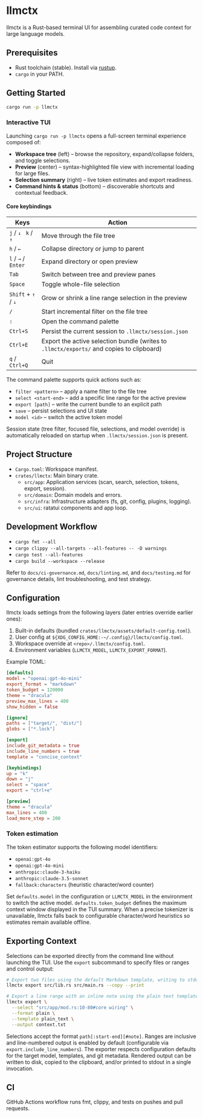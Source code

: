 # llmctx

llmctx is a Rust-based terminal UI for assembling curated code context for large language models.

## Prerequisites
- Rust toolchain (stable). Install via [rustup](https://rustup.rs/).
- `cargo` in your PATH.

## Getting Started
```sh
cargo run -p llmctx
```

### Interactive TUI

Launching `cargo run -p llmctx` opens a full-screen terminal experience composed of:

- **Workspace tree** (left) – browse the repository, expand/collapse folders, and toggle selections.
- **Preview** (center) – syntax-highlighted file view with incremental loading for large files.
- **Selection summary** (right) – live token estimates and export readiness.
- **Command hints & status** (bottom) – discoverable shortcuts and contextual feedback.

#### Core keybindings

| Keys | Action |
| --- | --- |
| `j` / `↓` &nbsp;&nbsp;`k` / `↑` | Move through the file tree |
| `h` / `←` | Collapse directory or jump to parent |
| `l` / `→` / `Enter` | Expand directory or open preview |
| `Tab` | Switch between tree and preview panes |
| `Space` | Toggle whole-file selection |
| `Shift` + `↑` / `↓` | Grow or shrink a line range selection in the preview |
| `/` | Start incremental filter on the file tree |
| `:` | Open the command palette |
| `Ctrl+S` | Persist the current session to `.llmctx/session.json` |
| `Ctrl+E` | Export the active selection bundle (writes to `.llmctx/exports/` and copies to clipboard) |
| `q` / `Ctrl+Q` | Quit |

The command palette supports quick actions such as:

- `filter <pattern>` – apply a name filter to the file tree
- `select <start-end>` – add a specific line range for the active preview
- `export [path]` – write the current bundle to an explicit path
- `save` – persist selections and UI state
- `model <id>` – switch the active token model

Session state (tree filter, focused file, selections, and model override) is automatically reloaded on startup when `.llmctx/session.json` is present.

## Project Structure
- `Cargo.toml`: Workspace manifest.
- `crates/llmctx`: Main binary crate.
  - `src/app`: Application services (scan, search, selection, tokens, export, session).
  - `src/domain`: Domain models and errors.
  - `src/infra`: Infrastructure adapters (fs, git, config, plugins, logging).
  - `src/ui`: ratatui components and app loop.

## Development Workflow

- `cargo fmt --all`
- `cargo clippy --all-targets --all-features -- -D warnings`
- `cargo test --all-features`
- `cargo build --workspace --release`

Refer to `docs/ci-governance.md`, `docs/linting.md`, and `docs/testing.md` for governance details, lint troubleshooting, and test strategy.

## Configuration
llmctx loads settings from the following layers (later entries override earlier ones):

1. Built-in defaults (bundled `crates/llmctx/assets/default-config.toml`).
2. User config at `${XDG_CONFIG_HOME:-~/.config}/llmctx/config.toml`.
3. Workspace override at `<repo>/.llmctx/config.toml`.
4. Environment variables (`LLMCTX_MODEL`, `LLMCTX_EXPORT_FORMAT`).

Example TOML:

```toml
[defaults]
model = "openai:gpt-4o-mini"
export_format = "markdown"
token_budget = 120000
theme = "dracula"
preview_max_lines = 400
show_hidden = false

[ignore]
paths = ["target/", "dist/"]
globs = ["*.lock"]

[export]
include_git_metadata = true
include_line_numbers = true
template = "concise_context"

[keybindings]
up = "k"
down = "j"
select = "space"
export = "ctrl+e"

[preview]
theme = "dracula"
max_lines = 400
load_more_step = 200
```

### Token estimation

The token estimator supports the following model identifiers:

- `openai:gpt-4o`
- `openai:gpt-4o-mini`
- `anthropic:claude-3-haiku`
- `anthropic:claude-3.5-sonnet`
- `fallback:characters` (heuristic character/word counter)

Set `defaults.model` in the configuration or `LLMCTX_MODEL` in the environment to switch the active model. `defaults.token_budget` defines the maximum context window displayed in the TUI summary. When a precise tokenizer is unavailable, llmctx falls back to configurable character/word heuristics so estimates remain available offline.

## Exporting Context

Selections can be exported directly from the command line without launching the TUI. Use the `export` subcommand to specify files or ranges and control output:

```sh
# Export two files using the default Markdown template, writing to stdout and clipboard
llmctx export src/lib.rs src/main.rs --copy --print

# Export a line range with an inline note using the plain text template
llmctx export \
  --select "src/app/mod.rs:10-80#core wiring" \
  --format plain \
  --template plain_text \
  --output context.txt
```

Selections accept the format `path[:start-end][#note]`. Ranges are inclusive and line-numbered output is enabled by default (configurable via `export.include_line_numbers`). The exporter respects configuration defaults for the target model, templates, and git metadata. Rendered output can be written to disk, copied to the clipboard, and/or printed to stdout in a single invocation.

## CI
GitHub Actions workflow runs fmt, clippy, and tests on pushes and pull requests.
